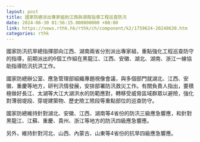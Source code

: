 ```yaml
---
layout: post
title: 國家防總派出專家組到江西與湖南指導工程巡查防汛
date: 2024-06-30 01:56:15.000000000 +08:00
link: https://news.rthk.hk/rthk/ch/component/k2/1759624-20240630.htm
categories: rthk
---
```


國家防汛抗旱總指揮部向江西、湖南兩省分別派出專家組，重點強化工程巡查防守的指導，前期派出的6個工作組在黑龍江、江西、安徽、湖北、湖南、浙江一線協助指導防汛抗洪工作。

國家防總辦公室、應急管理部組織專題視像會議，與多個部門就湖北、江西、安徽、重慶等地方，研判汛情發展，安排部署防汛救災工作。有關負責人指出，要積極做好長江、太湖等大江大湖洪水的防範應對，轉移受威脅區域群眾以避險，強化對薄弱堤段、穿堤建築物、歷史險工險段等重點部位的巡查防守。

國家防總維持針對湖北、安徽、江西、湖南等4省份的防汛三級應急響應，和針對黑龍江、江蘇、重慶、貴州、浙江等地方的防汛四級應急響應。

另外，維持針對河北、山西、內蒙古、山東等4省份的抗旱四級應急響應。

